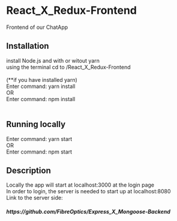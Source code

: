 # React_X_Redux-Frontend
Frontend of our ChatApp </br>

<h2> Installation </h2>
install Node.js and with or witout yarn </br> 
using the terminal cd to /React_X_Redux-Frontend </br> 
</br>
(**if you have installed yarn)</br>
Enter command: yarn install </br> 
OR </br>
Enter command: npm install </br>
</br>
<h2> Running locally </h2>
Enter command: yarn start</br>
OR </br>
Enter command: npm start </br>
<h2>Description</h2>
Locally the app will start at localhost:3000 at the login page</br>
In order to login, the server is needed to start up at localhost:8080</br>
Link to the server side:<h5>https://github.com/FibreOptics/Express_X_Mongoose-Backend<h5>
</br></br></br>